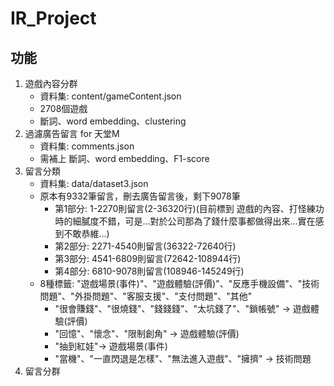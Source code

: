 # IR_Project
## 功能
1. 遊戲內容分群
    - 資料集: content/gameContent.json
    - 2708個遊戲
    - 斷詞、word embedding、clustering
2. 過濾廣告留言 for 天堂M
    - 資料集: comments.json
    - 需補上 斷詞、word embedding、F1-score
3. 留言分類
    - 資料集: data/dataset3.json
    - 原本有9332筆留言，刪去廣告留言後，剩下9078筆
        - 第1部分: 1-2270則留言(2-36320行)(目前標到 遊戲的內容、打怪練功時的細膩度不錯，可是...對於公司那為了錢什麼事都做得出來...實在感到不敢恭維...)
        - 第2部分: 2271-4540則留言(36322-72640行)
        - 第3部分: 4541-6809則留言(72642-108944行)
        - 第4部分: 6810-9078則留言(108946-145249行)
    - 8種標籤: "遊戲場景(事件)"、"遊戲體驗(評價)"、"反應手機設備"、"技術問題"、"外掛問題"、"客服支援"、"支付問題"、"其他"
        - "很會賺錢"、"很燒錢"、"錢錢錢"、"太坑錢了"、"鎖帳號" -> 遊戲體驗(評價)
        - "回憶"、"懷念"、"限制創角" -> 遊戲體驗(評價)
        - "抽到紅娃"-> 遊戲場景(事件)
        - "當機"、"一直閃退是怎樣"、"無法進入遊戲"、"擁擠" -> 技術問題
4. 留言分群
